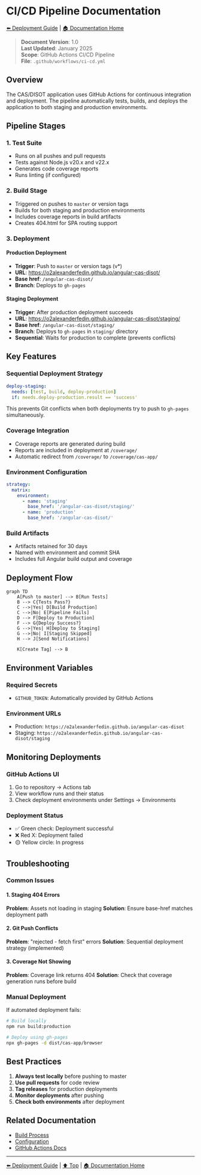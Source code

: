 # CI/CD Pipeline Documentation

[⬅️ Deployment Guide](../) | [🏠 Documentation Home](../../)

> **Document Version**: 1.0  
> **Last Updated**: January 2025  
> **Scope**: GitHub Actions CI/CD Pipeline  
> **File**: `.github/workflows/ci-cd.yml`

## Overview

The CAS/DISOT application uses GitHub Actions for continuous integration and deployment. The pipeline automatically tests, builds, and deploys the application to both staging and production environments.

## Pipeline Stages

### 1. Test Suite
- Runs on all pushes and pull requests
- Tests against Node.js v20.x and v22.x
- Generates code coverage reports
- Runs linting (if configured)

### 2. Build Stage
- Triggered on pushes to `master` or version tags
- Builds for both staging and production environments
- Includes coverage reports in build artifacts
- Creates 404.html for SPA routing support

### 3. Deployment

#### Production Deployment
- **Trigger**: Push to `master` or version tags (v*)
- **URL**: https://o2alexanderfedin.github.io/angular-cas-disot/
- **Base href**: `/angular-cas-disot/`
- **Branch**: Deploys to `gh-pages`

#### Staging Deployment
- **Trigger**: After production deployment succeeds
- **URL**: https://o2alexanderfedin.github.io/angular-cas-disot/staging/
- **Base href**: `/angular-cas-disot/staging/`
- **Branch**: Deploys to `gh-pages` in `staging/` directory
- **Sequential**: Waits for production to complete (prevents conflicts)

## Key Features

### Sequential Deployment Strategy
```yaml
deploy-staging:
  needs: [test, build, deploy-production]
  if: needs.deploy-production.result == 'success'
```
This prevents Git conflicts when both deployments try to push to `gh-pages` simultaneously.

### Coverage Integration
- Coverage reports are generated during build
- Reports are included in deployment at `/coverage/`
- Automatic redirect from `/coverage/` to `/coverage/cas-app/`

### Environment Configuration
```yaml
strategy:
  matrix:
    environment: 
      - name: 'staging'
        base_href: '/angular-cas-disot/staging/'
      - name: 'production' 
        base_href: '/angular-cas-disot/'
```

### Build Artifacts
- Artifacts retained for 30 days
- Named with environment and commit SHA
- Includes full Angular build output and coverage

## Deployment Flow

```mermaid
graph TD
    A[Push to master] --> B[Run Tests]
    B --> C{Tests Pass?}
    C -->|Yes| D[Build Production]
    C -->|No| E[Pipeline Fails]
    D --> F[Deploy to Production]
    F --> G{Deploy Success?}
    G -->|Yes| H[Deploy to Staging]
    G -->|No| I[Staging Skipped]
    H --> J[Send Notifications]
    
    K[Create Tag] --> B
```

## Environment Variables

### Required Secrets
- `GITHUB_TOKEN`: Automatically provided by GitHub Actions

### Environment URLs
- Production: `https://o2alexanderfedin.github.io/angular-cas-disot`
- Staging: `https://o2alexanderfedin.github.io/angular-cas-disot/staging`

## Monitoring Deployments

### GitHub Actions UI
1. Go to repository → Actions tab
2. View workflow runs and their status
3. Check deployment environments under Settings → Environments

### Deployment Status
- ✅ Green check: Deployment successful
- ❌ Red X: Deployment failed
- 🟡 Yellow circle: In progress

## Troubleshooting

### Common Issues

#### 1. Staging 404 Errors
**Problem**: Assets not loading in staging
**Solution**: Ensure base-href matches deployment path

#### 2. Git Push Conflicts
**Problem**: "rejected - fetch first" errors
**Solution**: Sequential deployment strategy (implemented)

#### 3. Coverage Not Showing
**Problem**: Coverage link returns 404
**Solution**: Check that coverage generation runs before build

### Manual Deployment

If automated deployment fails:
```bash
# Build locally
npm run build:production

# Deploy using gh-pages
npx gh-pages -d dist/cas-app/browser
```

## Best Practices

1. **Always test locally** before pushing to master
2. **Use pull requests** for code review
3. **Tag releases** for production deployments
4. **Monitor deployments** after pushing
5. **Check both environments** after deployment

## Related Documentation

- [Build Process](./build-process.md)
- [Configuration](./configuration.md)
- [GitHub Actions Docs](https://docs.github.com/en/actions)

---

[⬅️ Deployment Guide](../) | [⬆️ Top](#cicd-pipeline-documentation) | [🏠 Documentation Home](../../)
